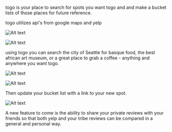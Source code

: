 togo is your place to search for spots you want togo and
and make a bucket lists of those places for future reference.

togo utilizes api's from google maps and yelp

![Alt text](https://cloud.githubusercontent.com/assets/9797122/9048868/520f6176-39f1-11e5-9e4c-fec84ac7bc8c.png?raw=true)

![Alt text](https://cloud.githubusercontent.com/assets/9797122/9048867/4f3d32f2-39f1-11e5-8f59-5a6459e61a68.png?raw=true)

using togo you can search the city of Seattle for
basque food, the best african art museum, or a great
place to grab a coffee - anything and anywhere you
want togo.

![Alt text](https://cloud.githubusercontent.com/assets/9797122/9048873/569c1130-39f1-11e5-9177-b37b10989303.png?raw=true)

![Alt text](https://cloud.githubusercontent.com/assets/9797122/9048871/543a9fec-39f1-11e5-8d4e-e0bc337576ea.png?raw=true)

Then update your bucket list with a link to your new spot.

![Alt text](https://cloud.githubusercontent.com/assets/9797122/9048875/59ad0af0-39f1-11e5-8504-dc4cf5c0e3f6.png?raw=true)

A new feature to come is the ability to share
your private reviews with your friends so that both
yelp and your tribe reviews can be compared
in a general and personal way.








